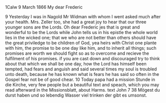  1Calw 9 March 1866
My dear Frederic

9 Yesterday I was in Nagold Mr Widman with whom I went asked much after your health. Mrs. Zeller too, she had a great joy to hear that our three younger sons are the Lords. Oh dear Frederic jes that is great and wonderful to be the Lords while John tells us in his epistle the whole world lies in the wicked one; that we who are not better than others should have the great priviledge to be children of God, yea heirs with Christ one plante with him, the promise to be one day like him, and to inherit all things; such promises are worth we should fight so as to overcome and recieve the fulfilment of his promises. if you are cast down and discouraged try to think about that which we shall be one day, how the Lord has himself been tempted, had fears and anguish and said several times my soul is troubled unto death, because he has known what is fears he has said so often in the Gospel fear not be of good chear. 10 Today papa had a mission Stunde in die Kirche, very few people but a beautiful text and speach, which you may read afterward in the Missionsblatt, about Harms. text John 7 38 Mögest du durst haben und so lebendig Wasser viel trinken der gibt es umsonst. 